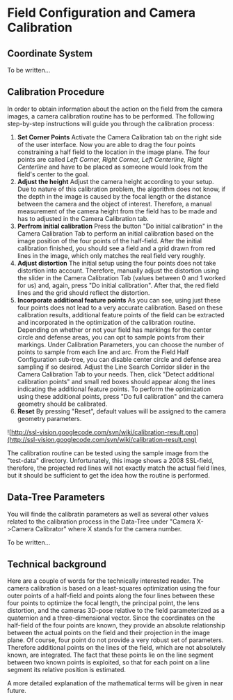 # Field Configuration and Camera Calibration #

## Coordinate System ##

To be written...

## Calibration Procedure ##

In order to obtain information about the action on the field from
the camera images, a camera calibration routine has to be performed.
The following step-by-step instructions will guide you through the calibration process:

  1. **Set Corner Points** Activate the Camera Calibration tab on the right side of the user interface. Now you are able to drag the four points constraining a half field to the location in the image plane. The four points are called _Left Corner, Right Corner, Left Centerline, Right Centerline_ and have to be placed as someone would look from the field's center to the goal.
  1. **Adjust the height** Adjust the camera height according to your setup. Due to nature of this calibration problem, the algorithm does not know, if the depth in the image is caused by the focal length or the distance between the camera and the object of interest. Therefore, a manual measurement of the camera height from the field has to be made and has to adjusted in the Camera Calibration tab.
  1. **Perfrom initial calibration**  Press the button "Do initial calibration" in the Camera Calibration Tab to perform an initial calibration based on the image position of the four points of the half-field. After the initial calibration finished, you should see a field and a grid  drawn from red lines in the image, which only matches the real field very roughly.
  1. **Adjust distortion**  The initial setup using the four points does not take distortion into account. Therefore, manually adjust the distortion using the slider in the Camera Calibration Tab (values between  0 and 1 worked for us) and, again, press "Do initial calibration". After that, the red field lines and the grid should reflect the distortion.
  1. **Incorporate additional feature points** As you can see, using just these four points does not lead to a very accurate calibration. Based on these calibration results, additional feature points of the field can be extracted and incorporated in the optimization of the calibration routine. Depending on whether or not your field has markings for the center circle and defense areas, you can opt to sample points from their markings. Under Calibration Parameters, you can choose the number of points to sample from each line and arc. From the Field Half Configuration sub-tree, you can disable center circle and defense area sampling if so desired. Adjust the Line Search Corridor slider in the Camera Calibration Tab to your needs. Then, click "Detect additional calibration points"  and small red boxes should appear along the lines indicating the additional feature points. To perform the optimization using these additional points, press "Do full calibration" and the camera geometry should be calibrated.
  1. **Reset** By pressing "Reset", default values will be assigned to the camera geometry parameters.

![http://ssl-vision.googlecode.com/svn/wiki/calibration-result.png](http://ssl-vision.googlecode.com/svn/wiki/calibration-result.png)

The calibration routine can be tested using the sample image from the
"test-data" directory. Unfortunately, this image shows a 2008 SSL-field,
therefore, the projected red lines will not exactly match the actual
field lines, but it should be sufficient to get the idea how the routine
is performed.

## Data-Tree Parameters ##
You will finde the calibratin parameters as well as several other values related to the calibration process in the Data-Tree under "Camera X->Camera Calibrator" where X stands for the camera number.

To be written...

## Technical background ##
Here are a couple of words for the technically interested reader. The camera calibration is based on a least-squares optimization using the four outer points of a half-field and points along the four lines between these four points to optimize the focal length, the principal point, the lens distortion, and the cameras 3D-pose relative to the field parameterized as a quaternion and a three-dimensional vector. Since the coordinates on the half-field of the four points are known, they provide an absolute relationship between the actual points on the field and their projection in the image plane. Of course, four point do not provide a very robust set of parameters. Therefore additional points on the lines of the field, which are not absolutely known, are integrated. The fact that these points lie on the line segment between two known points is exploited, so that for each point on a line segment its relative position is estimated.

A more detailed explanation of the mathematical terms will be given in near future.